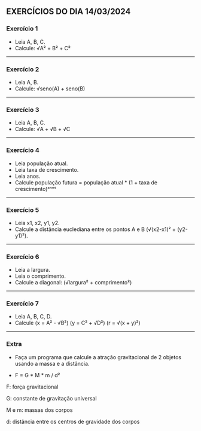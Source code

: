 ## EXERCÍCIOS DO DIA 14/03/2024

### Exercício 1 

- Leia A, B, C.
- Calcule: √A² + B² + C²
<hr>

### Exercício 2 

- Leia A, B.
- Calcule: √seno(A) + seno(B)
<hr>

### Exercício 3 

- Leia A, B, C.
- Calcule: √A + √B + √C
<hr>

### Exercício 4 

- Leia população atual.
- Leia taxa de crescimento.
- Leia anos.
- Calcule população futura = população atual * (1 + taxa de crescimento)ᵃⁿᵒˢ
<hr>

### Exercício 5 

- Leia x1, x2, y1, y2.
- Calcule a distância euclediana entre os pontos A e B (√(x2-x1)² + (y2-y1)²).
<hr>

### Exercício 6 

- Leia a largura.
- Leia o comprimento.
- Calcule a diagonal: (√largura² + comprimento²)
<hr>

### Exercício 7 

- Leia A, B, C, D.
- Calcule (x = A² - √B²) (y = C² + √D²) (r = √(x + y)²)
<hr>

### Extra

- Faça um programa que calcule a atração gravitacional de 2 objetos usando a massa e a distância.

- F = G * M * m / d²

F: força gravitacional

G: constante de gravitação universal

M e m: massas dos corpos

d: distância entre os centros de gravidade dos corpos
